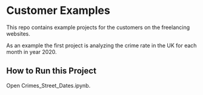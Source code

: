 # Customer Examples

This repo contains example projects for the customers on the freelancing websites.

As an example the first project is analyzing the crime rate in the UK for each month in year 2020.
## How to Run this Project
Open Crimes_Street_Dates.ipynb.
